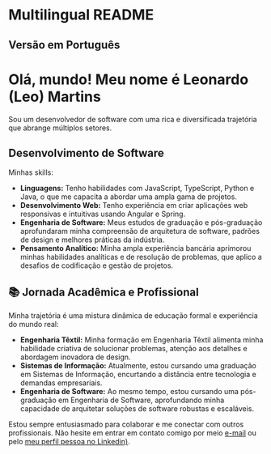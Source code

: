 # Multilingual README

## Versão em Português <a name="versao-em-portugues"></a>

# Olá, mundo! Meu nome é Leonardo (Leo) Martins

Sou um desenvolvedor de software com uma rica e diversificada trajetória que abrange múltiplos setores.

## Desenvolvimento de Software

Minhas skills:

- **Linguagens:** Tenho habilidades com JavaScript, TypeScript, Python e Java, o que me capacita a abordar uma ampla gama de projetos.
- **Desenvolvimento Web:** Tenho experiência em criar aplicações web responsivas e intuitivas usando Angular e Spring.
- **Engenharia de Software:** Meus estudos de graduação e pós-graduação aprofundaram minha compreensão de arquitetura de software, padrões de design e melhores práticas da indústria.
- **Pensamento Analítico:** Minha ampla experiência bancária aprimorou minhas habilidades analíticas e de resolução de problemas, que aplico a desafios de codificação e gestão de projetos.

## 📚 Jornada Acadêmica e Profissional

Minha trajetória é uma mistura dinâmica de educação formal e experiência do mundo real:

- **Engenharia Têxtil:** Minha formação em Engenharia Têxtil alimenta minha habilidade criativa de solucionar problemas, atenção aos detalhes e abordagem inovadora de design.
- **Sistemas de Informação:** Atualmente, estou cursando uma graduação em Sistemas de Informação, encurtando a distância entre tecnologia e demandas empresariais.
- **Engenharia de Software:** Ao mesmo tempo, estou cursando uma pós-graduação em Engenharia de Software, aprofundando minha capacidade de arquitetar soluções de software robustas e escaláveis.

Estou sempre entusiasmado para colaborar e me conectar com outros profissionais. Não hesite em entrar em contato comigo por meio [e-mail](mailto:leonardo.f.martins@icloud.com) ou pelo [meu perfil pessoa no Linkedin)](https://www.linkedin.com/in/leonardofmartins/).




